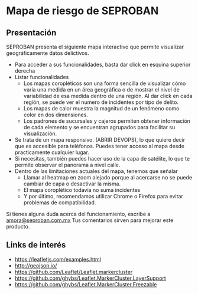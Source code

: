 # Mapa de riesgo de SEPROBAN

## Presentación

SEPROBAN presenta el siguiente mapa interactivo que permite visualizar geográficamente datos delictivos.

- Para acceder a sus funcionalidades, basta dar click en esquina superior derecha
- Listar funcionalidades
  - Los mapas coropléticos son una forma sencilla de visualizar cómo varía una medida en un área geográfica o de mostrar el nivel de variabilidad de esa medida dentro de una región. Al dar click en cada región, se puede ver el numero de incidentes por tipo de delito.
  - Los mapas de calor muestra la magnitud de un fenómeno como color en dos dimensiones. 
  - Los padrones de sucursales y cajeros permiten obtener información de cada elemento y se encuentran agrupados para facilitar su visualización.
- Se trata de un mapa responsivo. (ABRIR DEVOPS), lo que quiere decir que es accesible para teléfonos. Puedes tener acceso al mapa desde practicamente cualquier lugar.
- Si necesitas, también puedes hacer uso de la capa de satélite, lo que te permite observar el panorama a nivel calle.
- Dentro de las limitaciones actuales del mapa, tenemos que señalar
  - Llamar al heatmap en zoom alejado porque al acercarse no se puede cambiar de capa o desactivar la misma.
  - El mapa coroplético todavía no suma incidentes
  - Y por último, recomendamos utilizar Chrome o Firefox para evitar problemas de compatibilidad.

Si tienes alguna duda acerca del funcionamiento, escribe a amora@seproban.com.mx
Tus comentarios sirven para mejorar este producto.

## Links de interés

- https://leafletjs.com/examples.html
- http://geojson.io/
- https://github.com/Leaflet/Leaflet.markercluster
- https://github.com/ghybs/Leaflet.MarkerCluster.LayerSupport
- https://github.com/ghybs/Leaflet.MarkerCluster.Freezable